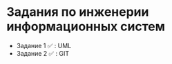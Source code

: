 # Задания по инженерии информационных систем

- Задание 1 :white_check_mark: : UML
- Задание 2 :white_check_mark: : GIT
